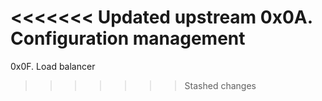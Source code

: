<<<<<<< Updated upstream
0x0A. Configuration management
=======
0x0F. Load balancer

>>>>>>> Stashed changes
